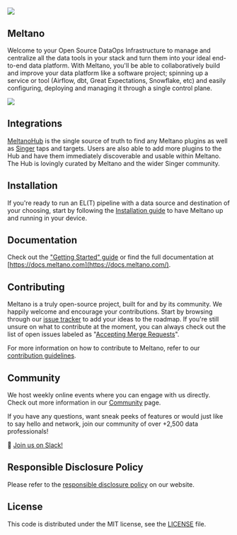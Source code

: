 ![](https://lh6.googleusercontent.com/ZTyjEphqTxYMMfU52V6gA21HP1kHhLGFUPaO_eU7eQKfZwbqq2xsao86vlRJ_YPeTT7oJ4QOM7usLJ1q0fVYt8eDSMnqCaQpYjsS7cam5lgdQL-QQ4FxjGDSCKkp_B5LCl0cwEfOf0RjAldHYQ)
=========================================================================================================================================================================================

Meltano
-------

Welcome to your Open Source DataOps Infrastructure to manage and centralize all the data tools in your stack and turn them into your ideal end-to-end data platform. With Meltano, you'll be able to collaboratively build and improve your data platform like a software project; spinning up a service or tool (Airflow, dbt, Great Expectations, Snowflake, etc) and easily configuring, deploying and managing it through a single control plane.

![](https://lh3.googleusercontent.com/v77ESPe2YLNxpfZNv9zYIle0vd59Oe4gr5iOMzhHamo_dwMuIxrF8zsVhodOc87xRsA6VXt-ZD5saL7MD4f0bmLzwrptUp_JtmSvKjicjBAmgmu_YtSz3PrxvJ-VvvN63mpgVGdiyLM7DPgbaw)

Integrations
------------

[MeltanoHub](https://hub.meltano.com/) is the single source of truth to find any Meltano plugins as well as [Singer](https://singer.io/) taps and targets. Users are also able to add more plugins to the Hub and have them immediately discoverable and usable within Meltano. The Hub is lovingly curated by Meltano and the wider Singer community.

Installation
------------

If you're ready to run an EL(T) pipeline with a data source and destination of your choosing, start by following the [Installation guide](https://docs.meltano.com/guide/installation) to have Meltano up and running in your device.

Documentation
-------------

Check out the ["Getting Started" guide](https://docs.meltano.com/getting-started) or find the full documentation at [https://docs.meltano.com](https://docs.meltano.com/).

Contributing
------------

Meltano is a truly open-source project, built for and by its community. We happily welcome and encourage your contributions. Start by browsing through our [issue tracker](https://github.com/meltano/meltano/issues?q=is%3Aopen+is%3Aissue) to add your ideas to the roadmap. If you're still unsure on what to contribute at the moment, you can always check out the list of open issues labeled as "[Accepting Merge Requests](https://github.com/meltano/meltano/issues?q=is%3Aopen+is%3Aissue+label%3A%22accepting+merge+requests%22)".

For more information on how to contribute to Meltano, refer to our [contribution guidelines](https://docs.meltano.com/contribute/).

Community
---------

We host weekly online events where you can engage with us directly. Check out more information in our [Community](https://meltano.com/community/) page.

If you have any questions, want sneak peeks of features or would just like to say hello and network, join our community of over +2,500 data professionals!

👋 [Join us on Slack!](https://meltano.com/slack)

Responsible Disclosure Policy
-----------------------------

Please refer to the [responsible disclosure policy](https://docs.meltano.com/the-project/responsible-disclosure) on our website.

License
-------

This code is distributed under the MIT license, see the [LICENSE](https://github.com/meltano/meltano/blob/main/LICENSE) file.
